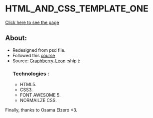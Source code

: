 # HTML_AND_CSS_TEMPLATE_ONE
[Click here to see the page](https://ibrahim-code-1.github.io/HTML_AND_CSS_TEMPLATE_TWO/)
## About:
- Redesigned from psd file.
- Followed this [course](https://youtu.be/heuDmrEAgUA?si=HM1yUO9vtrOGmKVX)
- Source: [Graphberry-Leon](https://www.graphberry.com/item/kasper-one-page-psd-template) :shipit:
  ### Technologies :
  - HTML5.
  - CSS3.
  - FONT AWESOME 5.
  - NORMAILZE CSS.

Finally, thanks to Osama Elzero <3.

